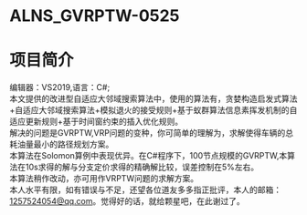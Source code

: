 # ALNS_GVRPTW-0525
项目简介
=====
编辑器：VS2019,语言：C#;<br>
本文提供的改进型自适应大邻域搜索算法中，使用的算法有，贪婪构造启发式算法+自适应大邻域搜索算法+模拟退火的接受规则+基于蚁群算法信息素挥发机制的自适应更新规则+基于时间窗约束的插入优化规则。<br>
解决的问题是GVRPTW,VRP问题的变种，你可简单的理解为，求解使得车辆的总耗油量最小的路径规划方案。<br>
本算法在Solomon算例中表现优异。在C#程序下，100节点规模的GVRPTW,本算法在10s求得的解与分支定价求得的精确解比较，误差控制在5%左右。<br>
本算法稍作改动，亦可用作VRPTW问题的求解方案。<br>
本人水平有限，如有错误与不足，还望各位道友多多指正批评，本人的邮箱：1257524054@qq.com。觉得好的话，就给颗星吧，在此谢过了。<br>
